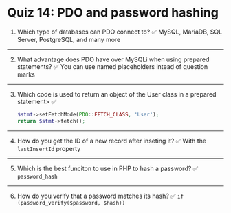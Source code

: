 # Quiz 14: PDO and password hashing

1. Which type of databases can PDO connect to?
   ✅ MySQL, MariaDB, SQL Server, PostgreSQL, and many more

---

2. What advantage does PDO have over MySQLi when using prepared statements?
   ✅ You can use named placeholders intead of question marks

---

3. Which code is used to return an object of the User class in a prepared statement>
   ✅ 

   ```php
   $stmt->setFetchMode(PDO::FETCH_CLASS, 'User');
   return $stmt->fetch();
   ```
---

4. How do you get the ID of a new record after inseting it?
   ✅ With the `lastInsertId` property

---

5. Which is the best funciton to use in PHP to hash a password?
   ✅ `password_hash`

---

6. How do you verify that a password matches its hash? 
   ✅ `if (password_verify($password, $hash))`


